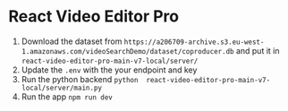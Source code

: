 # React Video Editor Pro
1. Download the dataset from ```https://a206709-archive.s3.eu-west-1.amazonaws.com/videoSearchDemo/dataset/coproducer.db``` and put it in ```react-video-editor-pro-main-v7-local/server/```
2. Update the ```.env``` with the your endpoint and key
3. Run the python backend ```python  react-video-editor-pro-main-v7-local/server/main.py```
4. Run the app ```npm run dev```
